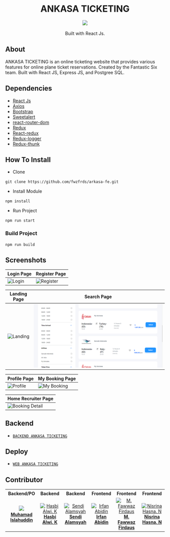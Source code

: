 <h1 align="center">ANKASA TICKETING</h1>

<p align="center">
  <img height="150" src="https://i.ibb.co/WFZVxPb/arkasa-logo.png"  />
</p>
<p align="center">
  Built with React Js.
</p>

## About
ANKASA TICKETING is an online ticketing website that provides various features for online plane ticket reservations. Created by the Fantastic Six team. Built with React JS, Express JS, and Postgree SQL.

## Dependencies
- [React Js](https://(https://reactjs.org)/)
- [Axios](https://www.npmjs.com/package/axios)
- [Bootstrap](https://www.npmjs.com/package/bootstrap)
- [Sweetalert](https://www.npmjs.com/package/sweetalert)
- [react-router-dom](https://www.npmjs.com/package/react-router-dom)
- [Redux](https://www.npmjs.com/package/redux)
- [React-redux](https://www.npmjs.com/package/react-redux)
- [Redux-logger](https://www.npmjs.com/package/redux-logger)
- [Redux-thunk](https://www.npmjs.com/search?q=redux-thunk)


## How To Install

- Clone
```
git clone https://github.com/fwzfrds/arkasa-fe.git
```

- Install Module
```
npm install
```

- Run Project
```
npm run start
```

### Build Project
```
npm run build
```

## Screenshots
| Login Page | Register Page |
| ------------- | ------------- |
| ![Login](https://github.com/fwzfrds/arkasa-fe/blob/branch/Nisrina/login.png?raw=true "Login Page") | ![Register](https://github.com/fwzfrds/arkasa-fe/blob/branch/Nisrina/register.png?raw=true "Register Page")|

| Landing Page  | Search Page |
| ------------- | ------------- |
| ![Landing](https://github.com/fwzfrds/arkasa-fe/blob/branch/Nisrina/landing.png?raw=true "Landing Page") | ![Search](/public/assets/img/filter.png?raw=true "Search Page") |

| Profile Page | My Booking Page |
| ------------- | ------------- |
| ![Profile](https://github.com/fwzfrds/arkasa-fe/blob/branch/Nisrina/profile.png?raw=true "Profile Page") | ![My Booking](https://github.com/fwzfrds/arkasa-fe/blob/branch/Nisrina/my-booking.png?raw=true "My Booking Page") |

| Home Recruiter Page |
| ------------- |
| ![Booking Detail](https://github.com/fwzfrds/arkasa-fe/blob/branch/Nisrina/booking-detail.png?raw=true "Booking Detail Page")

## Backend
* [`BACKEND ANKASA TICKETING`](https://github.com/muhislah/angkasa_backend)

## Deploy
* [`WEB ANKASA TICKETING`](https://ankasa.vercel.app/)


## Contributor

<center>
  <table>
    <tr>
      <th>Backend/PO</th>
      <th>Backend</th>
      <th>Backend</th>
      <th>Frontend</th>
      <th>Frontend</th>
      <th>Frontend</th>
    </tr>
    <tr>
      <td align="center">
        <a href="https://github.com/muhislah">
          <img width="150" style="background-size: contain;" src="https://avatars.githubusercontent.com/u/32208840?v=4"><br/>
          <b>Muhamad Islahuddin</b>
        </a>
      </td>
      <td align="center">
        <a href="https://github.com/hasbialwikusmana">
          <img width="150" src="https://avatars.githubusercontent.com/u/97004294?v=4" alt="Hasbi Alwi. K"><br/>
          <b>Hasbi Alwi. K</b>
        </a>
      </td>
      <td align="center">
        <a href="https://github.com/sendialamsyah">
          <img width="150" src="https://avatars.githubusercontent.com/u/103249655?v=4" alt="Sendi Alamsyah"><br/>
          <b>Sendi Alamsyah</b>
        </a>
      </td>
      <td align="center">
        <a href="https://github.com/irfan43a">
          <img width="150" src="https://avatars.githubusercontent.com/u/98889949?v=4" alt="Irfan Abidin"><br/>
          <b>Irfan Abidin</b>
        </a>
      </td>
      <td align="center">
        <a href="https://github.com/fwzfrds">
          <img width="150" src="https://avatars.githubusercontent.com/u/85775604?v=4" alt="M. Fawwaz Firdaus"><br/>
          <b>M. Fawwaz Firdaus</b>
        </a>
      </td>
      <td align="center">
        <a href="https://github.com/NisrinaNataraharja">
          <img width="150" src="https://avatars.githubusercontent.com/u/98700935?v=4" alt="Nisrina Hasna. N"><br/>
          <b>Nisrina Hasna. N</b>
        </a>
      </td>
    </tr>
  </table>
</center>

